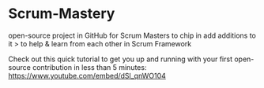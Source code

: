 # Scrum-Mastery
open-source project in GitHub for Scrum Masters to chip in add additions to it > to help &amp; learn from each other in Scrum Framework

Check out this quick tutorial to get you up and running with your first open-source contribution in less than 5 minutes: https://www.youtube.com/embed/dSl_qnWO104
